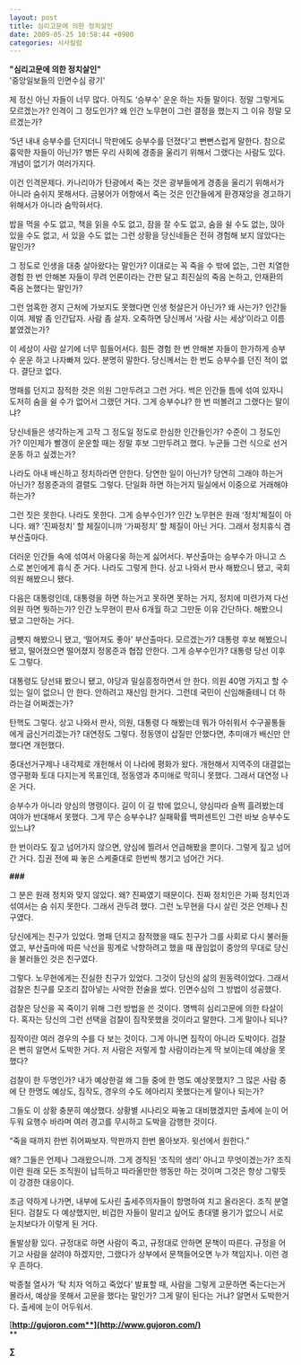 ```yaml
---
layout: post
title: 심리고문에 의한 정치살인
date: 2009-05-25 10:58:44 +0900
categories: 시사칼럼
---
```

**"심리고문에 의한 정치살인"**  
'중앙일보들의 인면수심 광기'

제 정신 아닌 자들이 너무 많다. 아직도 ‘승부수’ 운운 하는 자들 말이다. 정말 그렇게도 모르겠는가? 인격이 그 정도인가? 왜 인간 노무현이 그런 결정을 했는지 그 이유 정말 모르겠는가? 

‘5년 내내 승부수를 던지더니 막판에도 승부수를 던졌다’고 뻔뻔스럽게 말한다. 참으로 흉악한 자들이 아닌가? 병든 우리 사회에 경종을 울리기 위해서 그랬다는 사람도 있다. 개념이 없기가 여러가지다.

이건 인격문제다. 카나리아가 탄광에서 죽는 것은 광부들에게 경종을 울리기 위해서가 아니라 숨쉬지 못해서다. 금붕어가 어항에서 죽는 것은 인간들에게 환경재앙을 경고하기 위해서가 아니라 숨막혀서다. 

밥을 먹을 수도 없고, 책을 읽을 수도 없고, 잠을 잘 수도 없고, 숨을 쉴 수도 없는, 앉아있을 수도 없고, 서 있을 수도 없는 그런 상황을 당신네들은 전혀 경험해 보지 않았다는 말인가? 

그 정도로 인생을 대충 살아왔다는 말인가? 이대로는 꼭 죽을 수 밖에 없는, 그런 치열한 경험 한 번 안해본 자들이 무려 언론이라는 간판 달고 최진실의 죽음 논하고, 안재환의 죽음 논했다는 말인가? 

그런 엄혹한 경지 근처에 가보지도 못했다면 인생 헛살은거 아닌가? 왜 사는가? 인간들이여. 제발 좀 인간답자. 사람 좀 살자. 오죽하면 당신께서 ‘사람 사는 세상’이라고 이름붙였겠는가? 

이 세상이 사람 살기에 너무 힘들어서다. 힘든 경험 한 번 안해본 자들이 한가하게 승부수 운운 하고 나자빠져 있다. 분명히 말한다. 당신께서는 한 번도 승부수를 던진 적이 없다. 결단코 없다.

명패를 던지고 잠적한 것은 의원 그만두려고 그런 거다. 썩은 인간들 틈에 섞여 있자니 도저히 숨을 쉴 수가 없어서 그랬던 거다. 그게 승부수냐? 한 번 떠볼려고 그랬다는 말이냐? 

당신네들은 생각하는게 고작 그 정도일 정도로 한심한 인간들인가? 수준이 그 정도인가? 이인제가 빨갱이 운운할 때는 정말 후보 그만두려고 했다. 누군들 그런 식으로 선거운동 하고 싶겠는가?

나라도 아내 배신하고 정치하라면 안한다. 당연한 일이 아닌가? 당연히 그래야 하는거 아닌가? 정몽준과의 결렬도 그렇다. 단일화 하면 하는거지 밀실에서 이중으로 거래해야 하는가?

그런 짓은 못한다. 나라도 못한다. 그게 승부수인가? 인간 노무현은 원래 ‘정치’체질이 아니다. 왜? ‘진짜정치’ 할 체질이니까 ‘가짜정치’ 할 체질이 아닌 거다. 그래서 정치휴식 겸 부산출마다.

더러운 인간들 속에 섞여서 아웅다웅 하는게 싫어서다. 부산출마는 승부수가 아니고 스스로 본인에게 휴식 준 거다. 나라도 그렇게 한다. 상고 나와서 판사 해봤으니 됐고, 국회의원 해봤으니 됐다.

다음은 대통령인데, 대통령을 하면 하는거고 못하면 못하는 거지, 정치에 미련가져 다선의원 하면 뭣하는가? 인간 노무현이 판사 6개월 하고 그만둔 이유 간단하다. 해봤으니 됐고 그만하는 거다.

금뺏지 해봤으니 됐고, ‘떨어져도 좋아’ 부산출마다. 모르겠는가? 대통령 후보 해봤으니 됐고, 떨어졌으면 떨어졌지 정몽준과 협잡 안한다. 그게 승부수인가? 대통령 당선 이후도 그렇다. 

대통령도 당선돼 봤으니 됐고, 야당과 밀실흥정하면서 안 한다. 의원 40명 가지고 할 수 있는 일이 없으니 안 한다. 안하려고 재신임 한거다. 그런데 국민이 신임해줄테니 더 하라는걸 어쩌겠는가?

탄핵도 그렇다. 상고 나와서 판사, 의원, 대통령 다 해봤는데 뭐가 아쉬워서 수구꼴통들에게 굽신거리겠는가? 대연정도 그렇다. 정동영이 삽질만 안했다면, 추미애가 배신만 안했다면 개헌했다.

중대선거구제나 내각제로 개헌해서 이 나라에 평화가 왔다. 개헌해서 지역주의 대결없는 영구평화 토대 다지는게 목표인데, 정동영과 추미애로 막히니 못했다. 그래서 대연정 나온 거다.

승부수가 아니라 양심의 명령이다. 길이 이 길 밖에 없으니, 양심따라 슬쩍 흘려봤는데 여야가 반대해서 못했다. 그게 무슨 승부수냐? 실패확률 백퍼센트인 그런 바보 승부수도 있느냐?

한 번이라도 짚고 넘어가지 않으면, 양심에 찔려서 언급해봤을 뿐이다. 그렇게 짚고 넘어간 거다. 집권 전에 짜 놓은 스케줄대로 한번씩 챙기고 넘어간 거다. 

**###**

그 분은 원래 정치와 맞지 않았다. 왜? 진짜였기 때문이다. 진짜 정치인은 가짜 정치인과 섞여서는 숨 쉬지 못한다. 그래서 관두려 했다. 그런 노무현을 다시 살린 것은 언제나 친구였다.

당신에게는 친구가 있었다. 명패 던지고 잠적했을 때도 친구가 그를 사회로 다시 불러들였고, 부산출마에 따른 낙선을 핑계로 낙향하려고 했을 때 끊임없이 중앙의 무대로 당신을 불러들인 것은 친구였다.

그렇다. 노무현에게는 진실한 친구가 있었다. 그것이 당신의 삶의 원동력이었다. 그래서 검찰은 친구를 모조리 잡아넣는 사악한 전술을 썼다. 인면수심의 그 방법이 성공했다. 

검찰은 당신을 꼭 죽이기 위해 그런 방법을 쓴 것이다. 명백히 심리고문에 의한 타살이다. 혹자는 당신의 그런 선택을 검찰이 짐작못했을 것이라고 말한다. 그게 말이나 되나? 

짐작이란 여러 경우의 수를 다 보는 것이다. 그게 아니면 짐작이 아니라 도박이다. 검찰은 뻔히 알면서 도박한 거다. 저 사람은 저렇게 할 사람이라는게 딱 보이는데 예상을 못했다? 

검찰이 한 두명인가? 내가 예상한걸 왜 그들 중에 한 명도 예상못했지? 그 많은 사람 중에 단 한명도 예상도, 짐작도, 경우의 수도 헤아리지 못했다는게 말이나 되는가?

그들도 이 상황 충분히 예상했다. 상황별 시나리오 짜놓고 대비했겠지만 출세에 눈이 어두워 요행수 바라며 여러 경고를 무시하고 도박을 감행한 것이다. 

“죽을 때까지 한번 쥐어짜보자. 막판까지 한번 몰아보자. 윗선에서 원한다.”

왜? 그들은 언제나 그래왔으니까. 그게 경직된 ‘조직의 생리’ 아니고 무엇이겠는가? 조직이란 원래 모든 조직원이 납득하고 따라올만한 행동만 하는 것이며 그것은 항상 그렇듯이 강경한 대응이다. 

조금 약하게 나가면, 내부에 도사린 출세주의자들이 항명하여 치고 올라온다. 조직 분열된다. 검찰도 다 예상했지만, 비겁한 자들이 말리고 싶어도 총대맬 용기가 없으니 서로 눈치보다가 이렇게 된 거다.

돌발상황 있다. 규정대로 하면 사람이 죽고, 규정대로 안하면 문책이 따른다. 규정을 어기고 사람을 살려야 하겠지만, 그랬다가 상부에서 문책들어오면 누가 책임지나. 이런 경우 흔하다. 

박종철 열사가 ‘탁 치자 억하고 죽었다’ 발표할 때, 사람을 그렇게 고문하면 죽는다는거 몰라서, 예상을 못해서 고문을 했다는 말인가? 그게 말이 된다는 거냐? 알면서 도박한거다. 출세에 눈이 어두워서.

[**http://gujoron.com**](http://www.gujoron.com/)**  
** 

**∑**